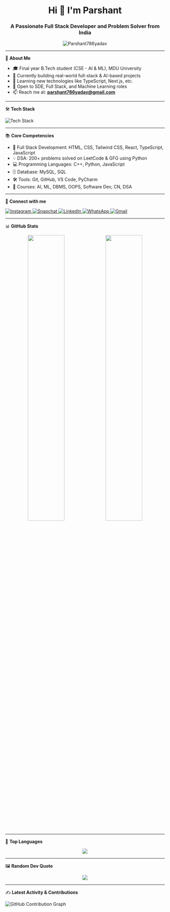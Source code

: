 <h1 align="center">Hi 👋 I'm Parshant</h1>
<h3 align="center">A Passionate Full Stack Developer and Problem Solver from India</h3>

<p align="center">
  
<img src="https://komarev.com/ghpvc/?username=Parshant786yadav&label=Profile%20views&color=0e75b6&style=flat" alt="Parshant786yadav" />

</p>

---

🌟 **About Me**

- 🎓 Final year B.Tech student (CSE - AI & ML), MDU University  
- 🔭 Currently building real-world full-stack & AI-based projects  
- 🌱 Learning new technologies like TypeScript, Next.js, etc.  
- 💼 Open to SDE, Full Stack, and Machine Learning roles  
- 📫 Reach me at: **parshant786yadav@gmail.com**

---

🛠️ **Tech Stack**

<p align="left">
  <img src="https://skillicons.dev/icons?i=python,cpp,js,ts,react,html,css,tailwind,mysql,git,github,vscode,pycharm&perline=7" alt="Tech Stack" />
</p>

---

📚 **Core Competencies**

- 🚀 Full Stack Development: HTML, CSS, Tailwind CSS, React, TypeScript, JavaScript  
- 💡 DSA: 200+ problems solved on LeetCode & GFG using Python  
- 💻 Programming Languages: C++, Python, JavaScript  
- 🗄️ Database: MySQL, SQL  
- 🛠️ Tools: Git, GitHub, VS Code, PyCharm  
- 📘 Courses: AI, ML, DBMS, OOPS, Software Dev, CN, DSA  

---

🔗 **Connect with me**

<p align="left">
  <a href="https://www.instagram.com/its_yduvnshi/" target="_blank">
    <img src="https://img.icons8.com/fluency/48/instagram-new.png" alt="Instagram"/>
  </a>
  <a href="https://www.snapchat.com/add/its_yduvnshi" target="_blank">
    <img src="https://img.icons8.com/color/48/snapchat.png" alt="Snapchat"/>
  </a>
  <a href="https://www.linkedin.com/in/parshant786/" target="_blank">
    <img src="https://img.icons8.com/fluency/48/linkedin.png" alt="LinkedIn"/>
  </a>
  <a href="https://wa.me/918826448907" target="_blank">
    <img src="https://img.icons8.com/color/48/whatsapp.png" alt="WhatsApp"/>
  </a>
  <a href="mailto:parshant786yadav@gmail.com" target="_blank">
    <img src="https://img.icons8.com/color/48/gmail--v1.png" alt="Gmail"/>
  </a>
</p>


---

📊 **GitHub Stats**

<p align="center">
  <img src="https://github-readme-stats.vercel.app/api?username=Parshant786yadav&show_icons=true&theme=tokyonight&hide_border=false" width="48%" />
  <img src="https://github-readme-streak-stats.herokuapp.com/?user=Parshant786yadav&theme=tokyonight&hide_border=false" width="48%" />
</p>

---

🌟 **Top Languages**

<p align="center">
  <img src="https://github-readme-stats.vercel.app/api/top-langs/?username=Parshant786yadav&layout=compact&theme=tokyonight&hide_border=false" />
</p>

---

🖼️ **Random Dev Quote**

<p align="center">
  <img src="https://quotes-github-readme.vercel.app/api?type=horizontal&theme=dark" />
</p>

---

✍️ **Latest Activity & Contributions**

<!--START_SECTION:activity-->
<!--END_SECTION:activity-->

![GitHub Contribution Graph](https://github-readme-activity-graph.vercel.app/graph?username=Parshant786yadav&theme=github-compact)

